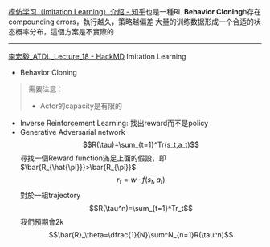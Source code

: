 [模仿学习（Imitation Learning）介绍 - 知乎](https://zhuanlan.zhihu.com/p/25688750)也是一種RL
**Behavior Cloning**h存在compounding errors，執行越久，策略越偏差
大量的训练数据形成一个合适的状态概率分布，這個方案是不實際的

---
[李宏毅_ATDL_Lecture_18 - HackMD](https://hackmd.io/@shaoeChen/SJmNmF1ES)
Imitation Learning
- Behavior Cloning
>需要注意：
>- Actor的capacity是有限的
- Inverse Reinforcement Learning: 找出reward而不是policy
- Generative Adversarial network
$$R(\tau)=\sum_{t=1}^Tr(s_t,a_t)$$
尋找一個Reward function滿足上面的假設，即$\bar{R_{\hat{\pi}}}>\bar{R_{\pi}}$
$$r_t=w\cdot f(s_t,a_t)$$
對於一組trajectory
$$R(\tau^n)=\sum_{t=1}^Tr_t$$
我們預期會2k
$$\bar{R}_\theta=\dfrac{1}{N}\sum^N_{n=1}R(\tau^n)$$
